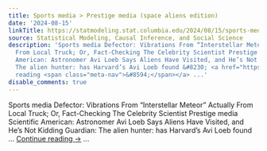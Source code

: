```yaml
---
title: Sports media > Prestige media (space aliens edition)
date: '2024-08-15'
linkTitle: https://statmodeling.stat.columbia.edu/2024/08/15/sports-media-prestige-media-space-aliens-edition/
source: Statistical Modeling, Causal Inference, and Social Science
description: 'Sports media Defector: Vibrations From “Interstellar Meteor” Actually
  From Local Truck; Or, Fact-Checking The Celebrity Scientist Prestige media Scientific
  American: Astronomer Avi Loeb Says Aliens Have Visited, and He’s Not Kidding Guardian:
  The alien hunter: has Harvard’s Avi Loeb found &#8230; <a href="https://statmodeling.stat.columbia.edu/2024/08/15/sports-media-prestige-media-space-aliens-edition/">Continue
  reading <span class="meta-nav">&#8594;</span></a> ...'
disable_comments: true
---
```

Sports media Defector: Vibrations From “Interstellar Meteor” Actually From Local Truck; Or, Fact-Checking The Celebrity Scientist Prestige media Scientific American: Astronomer Avi Loeb Says Aliens Have Visited, and He’s Not Kidding Guardian: The alien hunter: has Harvard’s Avi Loeb found &#8230; <a href="https://statmodeling.stat.columbia.edu/2024/08/15/sports-media-prestige-media-space-aliens-edition/">Continue reading <span class="meta-nav">&#8594;</span></a> ...